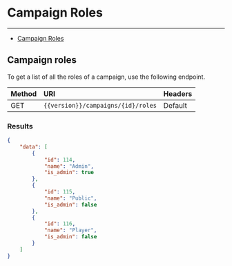 # Campaign Roles

---

- [Campaign Roles](#campaign-roles)

<a name="campaign-roles"></a>
## Campaign roles

To get a list of all the roles of a campaign, use the following endpoint.

| Method | URI | Headers |
| :- |   :-   |  :-  |
| GET | `{{version}}/campaigns/{id}/roles` | Default |

### Results
```json
{
    "data": [
        {
            "id": 114,
            "name": "Admin",
            "is_admin": true
        },
        {
            "id": 115,
            "name": "Public",
            "is_admin": false
        },
        {
            "id": 116,
            "name": "Player",
            "is_admin": false
        }
    ]
}
```
